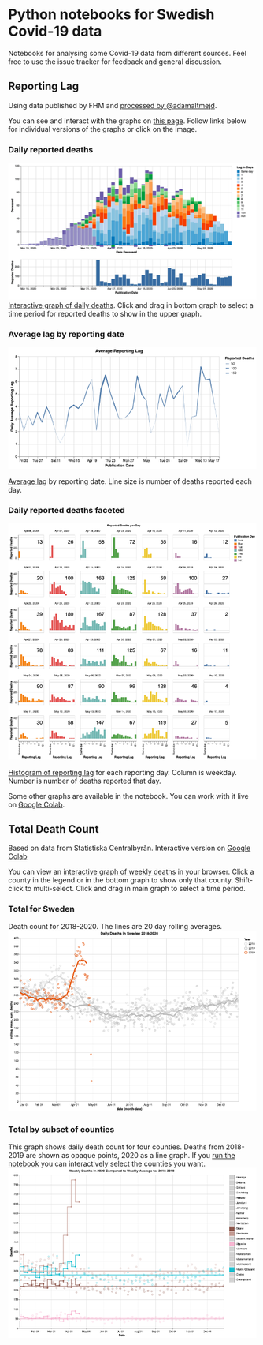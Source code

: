 # Python notebooks for Swedish Covid-19 data
Notebooks for analysing some Covid-19 data from different sources. Feel free to use the issue tracker for feedback and general discussion.

## Reporting Lag
Using data published by FHM and [processed by @adamaltmejd](https://github.com/adamaltmejd/covid).

You can see and interact with the graphs on [this page](https://morberg.github.io/covid-notebook/charts/index.html). Follow links below for individual versions of the graphs or click on the image.

### Daily reported deaths
[![](images/example.gif)](https://morberg.github.io/covid-notebook/charts/filter-publication-date.html)
[Interactive graph of daily deaths](https://morberg.github.io/covid-notebook/charts/filter-publication-date.html). Click and drag in bottom graph to select a time period for reported deaths to show in the upper graph.

### Average lag by reporting date
[![](images/lag-chart.png)](https://morberg.github.io/covid-notebook/charts/lag-chart.html)

[Average lag](https://morberg.github.io/covid-notebook/charts/lag-chart.html) by reporting date. Line size is number of deaths reported each day.

### Daily reported deaths faceted
[![](images/daily-reported-deaths.png)](https://morberg.github.io/covid-notebook/charts/daily-reported-deaths.html)

[Histogram of reporting lag](https://morberg.github.io/covid-notebook/charts/daily-reported-deaths.html) for each reporting day. Column is weekday. Number is number of deaths reported that day.

Some other graphs are available in the notebook. You can work with it live on [Google Colab](https://colab.research.google.com/github/morberg/covid-notebook/blob/master/covid-lag-sweden.ipynb).

## Total Death Count
Based on data from Statistiska Centralbyrån. Interactive version on [Google Colab](https://colab.research.google.com/github/morberg/covid-notebook/blob/master/county-data.ipynb)

You can view an [interactive graph of weekly deaths](https://morberg.github.io/covid-notebook/charts/weekly-deaths.html) in your browser. Click a county in the legend or in the bottom graph to show only that county. Shift-click to multi-select. Click and drag in main graph to select a time period.

### Total for Sweden
Death count for 2018-2020. The lines are 20 day rolling averages.
![](images/daily-deaths-total.png?raw=true)

### Total by subset of counties
This graph shows daily death count for four counties. Deaths from 2018-2019 are shown as opaque points, 2020 as a line graph. If you [run the notebook](https://colab.research.google.com/github/morberg/covid-notebook/blob/master/county-data.ipynb) you can interactively select the counties you want.
![](images/daily-deaths-by-county.png?raw=true)

